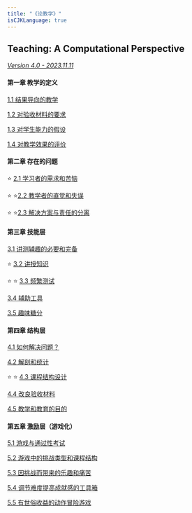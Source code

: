 ```yaml
---
title: "《论教学》"
isCJKLanguage: true
---
```


## Teaching: A Computational Perspective

[_Version 4.0 - 2023.11.11_](./version)

#### 第一章 教学的定义

[1.1 结果导向的教学](./1-1)

[1.2 对验收材料的要求](./1-2)

[1.3 对学生能力的假设](./1-3)

[1.4 对教学效果的评价](./1-4)

#### 第二章 存在的问题

⭐️ [2.1 学习者的需求和苦恼](./2-1)

⭐️ ⭐️[2.2 教学者的直觉和失误](./2-2)

⭐️ ⭐️[2.3 解决方案与责任的分离](./2-3)

#### 第三章 技能层

[3.1 讲测辅趣的必要和完备](./3-1)

⭐️ [3.2 讲授知识](./3-2)

⭐️ ⭐️ [3.3 频繁测试](./3-3)

[3.4 辅助工具](./3-4)

[3.5 趣味糖分](./3-5)

#### 第四章 结构层

[4.1 如何解决问题？](./4-1)

[4.2 解剖和统计](./4-2)

⭐️ ⭐️ [4.3 课程结构设计](./4-3)

[4.4 改良验收材料](./4-4)

[4.5 教学和教育的目的](./4-5)

#### 第五章 激励层（游戏化）

[5.1 游戏与通过性考试](./5-1)

[5.2 游戏中的挑战类型和课程结构](./5-2)

[5.3 因挑战而带来的乐趣和痛苦](./5-3)

[5.4 调节难度提高成就感的工具箱](./5-4)

[5.5 有世俗收益的动作冒险游戏](./5-5)